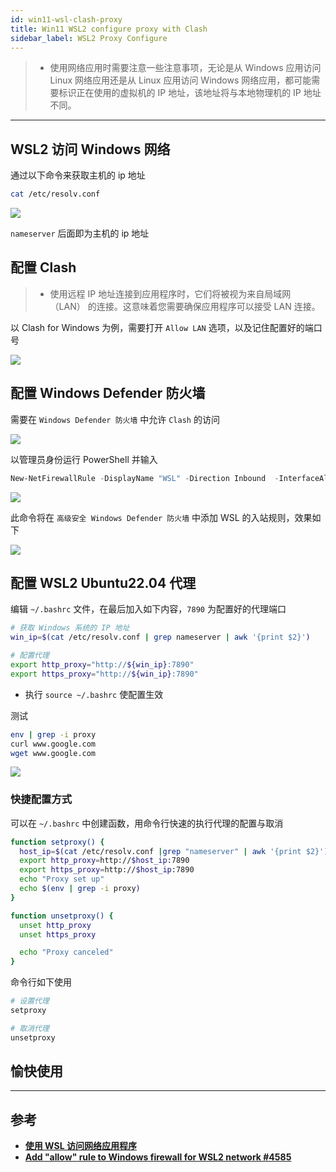 ```yaml
---
id: win11-wsl-clash-proxy
title: Win11 WSL2 configure proxy with Clash
sidebar_label: WSL2 Proxy Configure
---
```


>- 使用网络应用时需要注意一些注意事项，无论是从 Windows 应用访问 Linux 网络应用还是从 Linux 应用访问 Windows 网络应用，都可能需要标识正在使用的虚拟机的 IP 地址，该地址将与本地物理机的 IP 地址不同。

---

## WSL2 访问 Windows 网络

通过以下命令来获取主机的 ip 地址

``` bash
cat /etc/resolv.conf
```

![](https://pictures-1304295136.cos.ap-guangzhou.myqcloud.com/screenshot/win11/wsl2-proxy/wsl2-nameserver.png)

`nameserver` 后面即为主机的 ip 地址

## 配置 Clash

>- 使用远程 IP 地址连接到应用程序时，它们将被视为来自局域网 （LAN） 的连接。这意味着您需要确保应用程序可以接受 LAN 连接。

以 Clash for Windows 为例，需要打开 `Allow LAN` 选项，以及记住配置好的端口号

![](https://pictures-1304295136.cos.ap-guangzhou.myqcloud.com/screenshot/win11/wsl2-proxy/clash-allow-lan.png)

## 配置 Windows Defender 防火墙

需要在 `Windows Defender 防火墙` 中允许 `Clash` 的访问

![](https://pictures-1304295136.cos.ap-guangzhou.myqcloud.com/screenshot/win11/wsl2-proxy/Windows-Defender-clash.png)

以管理员身份运行 PowerShell 并输入

``` powershell
New-NetFirewallRule -DisplayName "WSL" -Direction Inbound  -InterfaceAlias "vEthernet (WSL)"  -Action Allow
```

![](https://pictures-1304295136.cos.ap-guangzhou.myqcloud.com/screenshot/win11/wsl2-proxy/wsl2-Windows-Defender-allow.png)

此命令将在 `高级安全 Windows Defender 防火墙` 中添加 WSL 的入站规则，效果如下

![](https://pictures-1304295136.cos.ap-guangzhou.myqcloud.com/screenshot/win11/wsl2-proxy/Windows-Defender-inp.png)

## 配置 WSL2 Ubuntu22.04 代理

编辑 `~/.bashrc` 文件，在最后加入如下内容，`7890` 为配置好的代理端口

``` bash
# 获取 Windows 系统的 IP 地址
win_ip=$(cat /etc/resolv.conf | grep nameserver | awk '{print $2}')

# 配置代理
export http_proxy="http://${win_ip}:7890"
export https_proxy="http://${win_ip}:7890"
```

- 执行 `source ~/.bashrc` 使配置生效

测试

``` bash
env | grep -i proxy
curl www.google.com
wget www.google.com
```

![](https://pictures-1304295136.cos.ap-guangzhou.myqcloud.com/screenshot/win11/wsl2-proxy/wsl2-proxy-test.png)

### 快捷配置方式

可以在 `~/.bashrc` 中创建函数，用命令行快速的执行代理的配置与取消

``` bash
function setproxy() {
  host_ip=$(cat /etc/resolv.conf |grep "nameserver" | awk '{print $2}')
  export http_proxy=http://$host_ip:7890
  export https_proxy=http://$host_ip:7890
  echo "Proxy set up"
  echo $(env | grep -i proxy)
}

function unsetproxy() {
  unset http_proxy
  unset https_proxy

  echo "Proxy canceled"
}
```

命令行如下使用

``` bash
# 设置代理
setproxy

# 取消代理
unsetproxy
```

## 愉快使用

---

## 参考
- **[使用 WSL 访问网络应用程序](https://learn.microsoft.com/en-us/windows/wsl/networking)**
- **[Add "allow" rule to Windows firewall for WSL2 network #4585](https://github.com/microsoft/WSL/issues/4585)**
